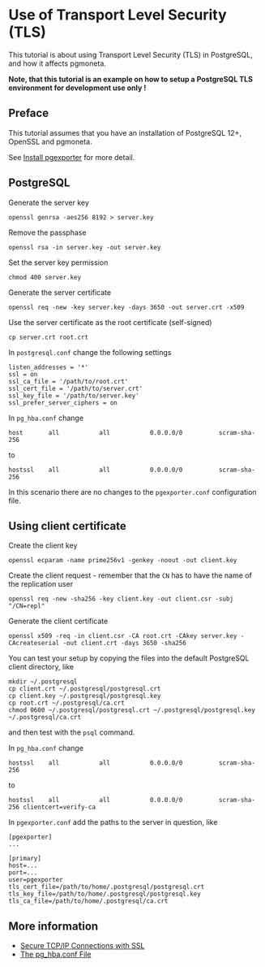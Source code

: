 # Use of Transport Level Security (TLS)

This tutorial is about using Transport Level Security (TLS) in PostgreSQL, and how it affects pgmoneta.

**Note, that this tutorial is an example on how to setup a PostgreSQL TLS environment for development use only !**

## Preface

This tutorial assumes that you have an installation of PostgreSQL 12+, OpenSSL and pgmoneta.

See [Install pgexporter](https://github.com/pgexporter/pgexporter/blob/main/doc/tutorial/01_install.md)
for more detail.

## PostgreSQL

Generate the server key

```
openssl genrsa -aes256 8192 > server.key 
```

Remove the passphase

```
openssl rsa -in server.key -out server.key
```

Set the server key permission

```
chmod 400 server.key
```

Generate the server certificate

```
openssl req -new -key server.key -days 3650 -out server.crt -x509 
```

Use the server certificate as the root certificate (self-signed)

```
cp server.crt root.crt
```

In `postgresql.conf` change the following settings

```
listen_addresses = '*'
ssl = on
ssl_ca_file = '/path/to/root.crt'
ssl_cert_file = '/path/to/server.crt'
ssl_key_file = '/path/to/server.key'
ssl_prefer_server_ciphers = on
```

In `pg_hba.conf` change

```
host       all           all           0.0.0.0/0          scram-sha-256
```

to

```
hostssl    all           all           0.0.0.0/0          scram-sha-256
```

In this scenario there are no changes to the `pgexporter.conf` configuration file.

## Using client certificate

Create the client key
```
openssl ecparam -name prime256v1 -genkey -noout -out client.key
```

Create the client request - remember that the `CN` has to have the name of the replication user
```
openssl req -new -sha256 -key client.key -out client.csr -subj "/CN=repl"
```

Generate the client certificate
```
openssl x509 -req -in client.csr -CA root.crt -CAkey server.key -CAcreateserial -out client.crt -days 3650 -sha256
```

You can test your setup by copying the files into the default PostgreSQL client directory, like

```
mkdir ~/.postgresql
cp client.crt ~/.postgresql/postgresql.crt
cp client.key ~/.postgresql/postgresql.key
cp root.crt ~/.postgresql/ca.crt
chmod 0600 ~/.postgresql/postgresql.crt ~/.postgresql/postgresql.key ~/.postgresql/ca.crt
```

and then test with the `psql` command.

In `pg_hba.conf` change

```
hostssl    all           all           0.0.0.0/0          scram-sha-256
```

to

```
hostssl    all           all           0.0.0.0/0          scram-sha-256 clientcert=verify-ca
```

In `pgexporter.conf` add the paths to the server in question, like

```
[pgexporter]
...

[primary]
host=...
port=...
user=pgexporter
tls_cert_file=/path/to/home/.postgresql/postgresql.crt
tls_key_file=/path/to/home/.postgresql/postgresql.key
tls_ca_file=/path/to/home/.postgresql/ca.crt
```


## More information

* [Secure TCP/IP Connections with SSL](https://www.postgresql.org/docs/12/ssl-tcp.html)
* [The pg_hba.conf File](https://www.postgresql.org/docs/12/auth-pg-hba-conf.html)
